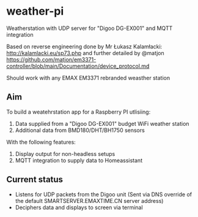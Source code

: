 # weather-pi
Weatherstation with UDP server for "Digoo DG-EX001" and MQTT integration

Based on reverse engineering done by Mr Łukasz Kalamłacki: http://kalamlacki.eu/sp73.php and further detailed by @matjon https://github.com/matjon/em3371-controller/blob/main/Documentation/device_protocol.md

Should work with any EMAX EM3371 rebranded weasther station

## Aim

To build a weatehrstation app for a Raspberry PI utlisiing:

1. Data supplied from a "Digoo DG-EX001" budget WiFi weather station
2. Additional data from BMD180/DHT/BH1750 sensors

With the following features:

1. Display output for non-headless setups
2. MQTT integration to supply data to Homeassistant

## Current status

* Listens for UDP packets from the Digoo unit (Sent via DNS override of the default SMARTSERVER.EMAXTIME.CN server address)
* Deciphers data and displays to screen via terminal

